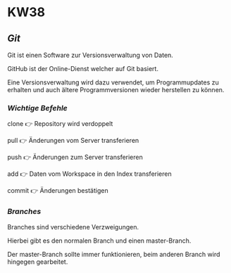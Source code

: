  # KW38
 
 ## ***Git*** 
 
 Git ist einen Software zur Versionsverwaltung von Daten.
 
 GitHub ist der Online-Dienst welcher auf Git basiert.
 
 Eine Versionsverwaltung wird dazu verwendet, um Programmupdates zu erhalten und auch ältere Programmversionen wieder herstellen zu  können.
 
 ### *Wichtige Befehle*
 
 clone  :point_right: Repository wird verdoppelt
 
 pull   :point_right: Änderungen vom Server transferieren
 
 push   :point_right: Änderungen zum Server transferieren
 
 add    :point_right: Daten vom Workspace in den Index transferieren
 
 commit :point_right: Änderungen bestätigen

### *Branches*

Branches sind verschiedene Verzweigungen.

Hierbei gibt es den normalen Branch und einen master-Branch.

Der master-Branch sollte immer funktionieren, beim anderen Branch wird hingegen gearbeitet.
